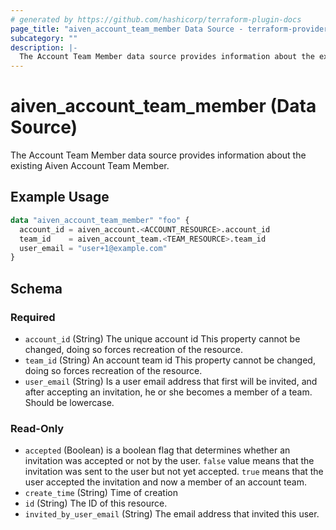 ```yaml
---
# generated by https://github.com/hashicorp/terraform-plugin-docs
page_title: "aiven_account_team_member Data Source - terraform-provider-aiven"
subcategory: ""
description: |-
  The Account Team Member data source provides information about the existing Aiven Account Team Member.
---
```


# aiven_account_team_member (Data Source)

The Account Team Member data source provides information about the existing Aiven Account Team Member.

## Example Usage

```terraform
data "aiven_account_team_member" "foo" {
  account_id = aiven_account.<ACCOUNT_RESOURCE>.account_id
  team_id    = aiven_account_team.<TEAM_RESOURCE>.team_id
  user_email = "user+1@example.com"
}
```

<!-- schema generated by tfplugindocs -->
## Schema

### Required

- `account_id` (String) The unique account id This property cannot be changed, doing so forces recreation of the resource.
- `team_id` (String) An account team id This property cannot be changed, doing so forces recreation of the resource.
- `user_email` (String) Is a user email address that first will be invited, and after accepting an invitation, he or she becomes a member of a team. Should be lowercase.

### Read-Only

- `accepted` (Boolean) is a boolean flag that determines whether an invitation was accepted or not by the user. `false` value means that the invitation was sent to the user but not yet accepted. `true` means that the user accepted the invitation and now a member of an account team.
- `create_time` (String) Time of creation
- `id` (String) The ID of this resource.
- `invited_by_user_email` (String) The email address that invited this user.


